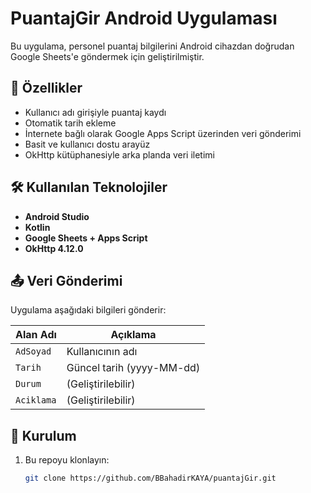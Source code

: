 # PuantajGir Android Uygulaması

Bu uygulama, personel puantaj bilgilerini Android cihazdan doğrudan Google Sheets'e göndermek için geliştirilmiştir.

## 📱 Özellikler

- Kullanıcı adı girişiyle puantaj kaydı
- Otomatik tarih ekleme
- İnternete bağlı olarak Google Apps Script üzerinden veri gönderimi
- Basit ve kullanıcı dostu arayüz
- OkHttp kütüphanesiyle arka planda veri iletimi

## 🛠 Kullanılan Teknolojiler

- **Android Studio**
- **Kotlin**
- **Google Sheets + Apps Script**
- **OkHttp 4.12.0**

## 📤 Veri Gönderimi

Uygulama aşağıdaki bilgileri gönderir:

| Alan Adı   | Açıklama                |
|------------|-------------------------|
| `AdSoyad`  | Kullanıcının adı        |
| `Tarih`    | Güncel tarih (yyyy-MM-dd) |
| `Durum`    | (Geliştirilebilir)      |
| `Aciklama` | (Geliştirilebilir)      |

## 🚀 Kurulum

1. Bu repoyu klonlayın:
   ```bash
   git clone https://github.com/BBahadirKAYA/puantajGir.git
